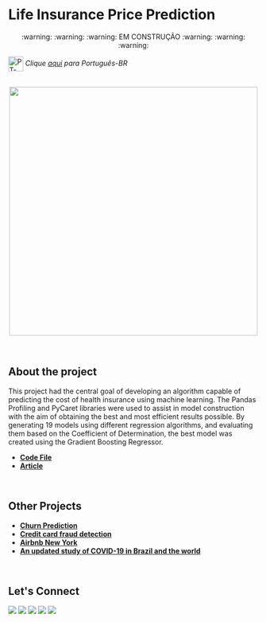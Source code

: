 # Life Insurance Price Prediction

<p align="center">
:warning: :warning: :warning: EM CONSTRUÇÃO :warning: :warning: :warning:
</p>

<img align="center" alt="PT-BR" height="30" width="30" src="https://em-content.zobj.net/thumbs/120/whatsapp/326/flag-brazil_1f1e7-1f1f7.png"> _Clique [aqui](https://github.com/raffaloffredo/life_insurance_price_prediction_portuguese) para Português-BR_   
<br/>

<p align="center">
  <img src="https://blogger.googleusercontent.com/img/b/R29vZ2xl/AVvXsEhG7oKZHAQK4gyIV3YiaolecjnbSkMzZL0ejh0Xfa6gzMCeOavjNtoVDpHxt4kb6VgvZNJr6pwM9juBg7rqQjzYX27Lf_SEBv8KHM8Ul0EiWRO7y52veqoly68CQga982VBTdivjEXj42NUEPn0BVTI78Uf6BKifzWTulQOZGGMMr2vLsCwxbw-eOaLSK8/s1366/life_insurance_prediction.png" height=500px>
</p>
<br/>

## About the project
This project had the central goal of developing an algorithm capable of predicting the cost of health insurance using machine learning. The Pandas Profiling and PyCaret libraries were used to assist in model construction with the aim of obtaining the best and most efficient results possible. By generating 19 models using different regression algorithms, and evaluating them based on the Coefficient of Determination, the best model was created using the Gradient Boosting Regressor.

* **[Code File]()**
* **[Article]()**

<br/>

## Other Projects

* **[Churn Prediction](https://github.com/raffaloffredo/churn_prediction)**
* **[Credit card fraud detection](https://github.com/raffaloffredo/fraud_detection)**
* **[Airbnb New York](https://github.com/raffaloffredo/airbnb_new_york)**
* **[An updated study of COVID-19 in Brazil and the world](https://github.com/raffaloffredo/covid_2023)**
<br/>

 ## Let's Connect
<div>
  <a href="https://www.linkedin.com/in/raffaela-loffredo/" target="_blank"><img src="https://img.shields.io/badge/-LinkedIn-%230077B5?style=for-the-badge&logo=linkedin&logoColor=white" target="_blank"></a>
    <a href="https://sites.google.com/view/loffredo/" target="_blank"><img src="https://img.shields.io/badge/website-000000?style=for-the-badge&logo=About.me&logoColor=white"></a>
  <a href = "mailto:raffaloffredo@protonmail.com"><img src="https://img.shields.io/badge/ProtonMail-8B89CC?style=for-the-badge&logo=protonmail&logoColor=white" target="_blank"></a>
  <a href="https://instagram.com/loffredo.ds" target="_blank"><img src="https://img.shields.io/badge/-Instagram-%23E4405F?style=for-the-badge&logo=instagram&logoColor=white" target="_blank"></a>
  <a href="https://medium.com/@loffredo.ds" target="_blank"><img src="https://img.shields.io/badge/Medium-12100E?style=for-the-badge&logo=medium&logoColor=white"></a>
</div>

